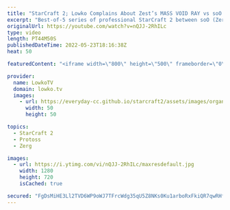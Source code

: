 ```yaml
---
title: "StarCraft 2; Lowko Complains About Zest’s MASS VOID RAY vs soO! (Best-of-5)"
excerpt: "Best-of-5 series of professional StarCraft 2 between soO (Zerg) and Zest (Protoss). After macro games soO decides to go for a Spine Crawler rush versus Zest.  soO vs Cure: https://youtu.be/EfILZ7FPv70 soO vs ByuN: https://youtu.be/mSL43Z7w6A4  Support my work on Patreon: https://www.patreon.com/lowkotv"
originalUrl: https://youtube.com/watch?v=nQJJ-2RhILc
type: video
length: PT44M50S
publishedDateTime: 2022-05-23T18:16:38Z
heat: 50

featuredContent: "<iframe width=\"800\" height=\"500\" frameborder=\"0\" src=\"https://www.youtube.com/embed/nQJJ-2RhILc\" allow=\"accelerometer; autoplay; encrypted-media; gyroscope; picture-in-picture\" allowfullscreen></iframe>"

provider:
  name: LowkoTV
  domain: lowko.tv
  images:
    - url: https://everyday-cc.github.io/starcraft2/assets/images/organizations/lowko.tv-50x50.jpg
      width: 50
      height: 50

topics:
  - StarCraft 2
  - Protoss
  - Zerg

images:
  - url: https://i.ytimg.com/vi/nQJJ-2RhILc/maxresdefault.jpg
    width: 1280
    height: 720
    isCached: true

secured: "FgDsMiHE3Ll2TVD6WP9oWJ7TFrcWdg35qU5Z8NKs0Ku1arboRxFkiQR7qwRHfpqjw0uTAPJLBE0ZAHvmAztVy++LHtMWoYGisN+OsiOmRIx3c1XLtq8Eo28C47Gj2FquofQJBXBAcBELbCJAAgb48jcAwRDG9n7/FJiHk9g8qoBWnVqGiO3R1jadn/OFKRBiaGx9KRJ+WqBjXt4pIl6yjN8DNlIGIbfXePShi+dJm/8wJUMNo+7M8sy+6FwsH2JVTNO4WjDz0pVWALDOLfF/L11milpmFo/aq0gw0PN3PuMqsqLO4yiL+99iuyU8R4+0KPfqdtXqi1MmNvGzXlsnmD3KwNhcod4qQ83S8v+PDd5od+ti/vWp5iFd5QM6lUauBTEjhqLeKiEZ7Ph6rvC+k+GF7cYPQDlPfoe7Py6Nb4Y=;a5lnduaASwaGQpg02D91Rw=="
---
```


